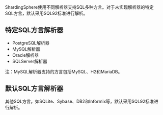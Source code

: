 
ShardingSphere使用不同解析器支持SQL多种方言。对于未实现解析器的特定SQL方言，默认采用SQL92标准进行解析。

## 特定SQL方言解析器

* PostgreSQL解析器
* MySQL解析器
* Oracle解析器
* SQLServer解析器

注：MySQL解析器支持的方言包括MySQL、H2和MariaDB。

## 默认SQL方言解析器

其他SQL方言，如SQLite、Sybase、DB2和Informix等，默认采用SQL92标准进行解析。